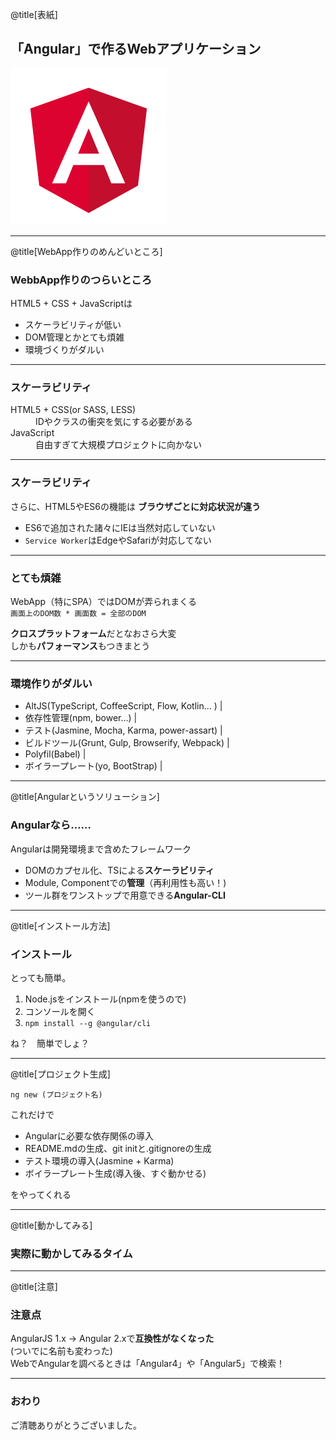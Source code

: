 @title[表紙]
## 「Angular」で作るWebアプリケーション

![logo](assets/angular.png)

---

@title[WebApp作りのめんどいところ]
### WebbApp作りのつらいところ

HTML5 + CSS + JavaScriptは

- スケーラビリティが低い
- DOM管理とかとても煩雑
- 環境づくりがダルい

---

### スケーラビリティ

<dl>
  <dt>HTML5 + CSS(or SASS, LESS)</dt>
  <dd>IDやクラスの衝突を気にする必要がある</dd>
  <dt>JavaScript</dt>
  <dd>自由すぎて大規模プロジェクトに向かない</dd>
</dl>

---

### スケーラビリティ

さらに、HTML5やES6の機能は
**ブラウザごとに対応状況が違う**

- ES6で追加された諸々にIEは当然対応していない
- `Service Worker`はEdgeやSafariが対応してない


---

### とても煩雑

WebApp（特にSPA）ではDOMが弄られまくる  
`画面上のDOM数 * 画面数 = 全部のDOM`

**クロスプラットフォーム**だとなおさら大変  
しかも**パフォーマンス**もつきまとう

---

### 環境作りがダルい

- AltJS(TypeScript, CoffeeScript, Flow, Kotlin... ) |
- 依存性管理(npm, bower...) |
- テスト(Jasmine, Mocha, Karma, power-assart) |
- ビルドツール(Grunt, Gulp, Browserify, Webpack) |
- Polyfil(Babel) |
- ボイラープレート(yo, BootStrap) |

--- 

@title[Angularというソリューション]
### Angularなら……

Angularは開発環境まで含めたフレームワーク

- DOMのカプセル化、TSによる**スケーラビリティ**
- Module, Componentでの**管理**（再利用性も高い！)
- ツール群をワンストップで用意できる**Angular-CLI**


---

@title[インストール方法]
### インストール

とっても簡単。

1. Node.jsをインストール(npmを使うので)
2. コンソールを開く
3. `npm install --g @angular/cli`

ね？　簡単でしょ？

---

@title[プロジェクト生成]

`ng new (プロジェクト名)`

これだけで

+ Angularに必要な依存関係の導入
+ README.mdの生成、git initと.gitignoreの生成
+ テスト環境の導入(Jasmine + Karma)
+ ボイラープレート生成(導入後、すぐ動かせる)

をやってくれる

---

@title[動かしてみる]

### 実際に動かしてみるタイム

---

@title[注意]

### 注意点

AngularJS 1.x → Angular 2.xで**互換性がなくなった**  
(ついでに名前も変わった)  
WebでAngularを調べるときは「Angular4」や「Angular5」で検索！

--- 

### おわり

ご清聴ありがとうございました。